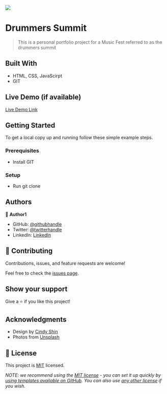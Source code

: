 ![](https://img.shields.io/badge/Microverse-blueviolet)

# Drummers Summit

> This is a personal portfolio project for a Music Fest referred to as the drummers summit


## Built With

- HTML, CSS, JavaScirpt
- GIT 

## Live Demo (if available)

[Live Demo Link](https://livedemo.com)


## Getting Started

To get a local copy up and running follow these simple example steps.


### Prerequisites
- Install GIT

### Setup
- Run git clone 


## Authors

👤 **Author1**

- GitHub: [@githubhandle](https://github.com/Tamunokuro)
- Twitter: [@twitterhandle](https://twitter.com/tamuno___)
- LinkedIn: [LinkedIn](https://linkedin.com/in/joshua-blue-jack)

## 🤝 Contributing

Contributions, issues, and feature requests are welcome!

Feel free to check the [issues page](../../issues/).

## Show your support

Give a ⭐️ if you like this project!

## Acknowledgments

- Design by [Cindy Shin](https://www.behance.net/adagio07)
- Photos from [Unsplash](https://unsplash.com/)

## 📝 License

This project is [MIT](./LICENSE) licensed.

_NOTE: we recommend using the [MIT license](https://choosealicense.com/licenses/mit/) - you can set it up quickly by [using templates available on GitHub](https://docs.github.com/en/communities/setting-up-your-project-for-healthy-contributions/adding-a-license-to-a-repository). You can also use [any other license](https://choosealicense.com/licenses/) if you wish._
